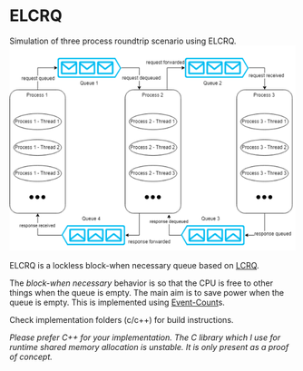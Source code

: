 # ELCRQ

Simulation of three process roundtrip scenario using ELCRQ.
![round-trip scenario](scenario-roundtrip.png)

ELCRQ is a lockless block-when necessary queue based on [LCRQ](http://www.cs.tau.ac.il/~mad/publications/ppopp2013-x86queues.pdf).

The _block-when necessary_ behavior is so that the CPU is free to other things when the queue is empty. The main aim is to save power when the queue is empty. This is implemented using [Event-Count](http://www.1024cores.net/home/lock-free-algorithms/eventcounts)s.

Check implementation folders (c/c++) for build instructions.

_Please prefer C++ for your implementation. The C library which I use for runtime shared memory allocation is unstable. It is only present as a proof of concept._
